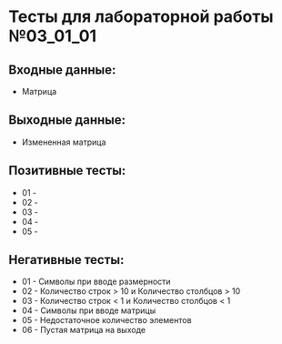 # Тесты для лабораторной работы №03_01_01

## Входные данные:

- Матрица

## Выходные данные:

- Измененная матрица

## Позитивные тесты:

- 01 - 
- 02 - 
- 03 - 
- 04 - 
- 05 - 

## Негативные тесты:

- 01 - Символы при вводе размерности
- 02 - Количество строк > 10 и Количество столбцов > 10
- 03 - Количество строк < 1 и Количество столбцов < 1
- 04 - Символы при вводе матрицы
- 05 - Недостаточное количество элементов
- 06 - Пустая матрица на выходе
